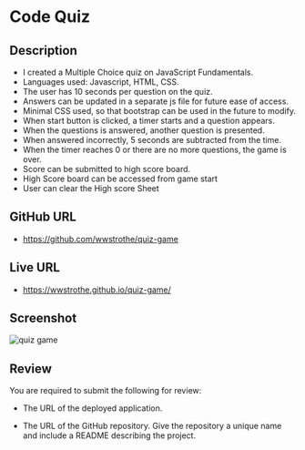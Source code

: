 # Code Quiz

## Description

- I created a Multiple Choice quiz on JavaScript Fundamentals. 
- Languages used: Javascript, HTML, CSS.
- The user has 10 seconds per question on the quiz. 
- Answers can be updated in a separate js file for future ease of access.
- Minimal CSS used, so that bootstrap can be used in the future to modify.
- When start button is clicked, a timer starts and a question appears. 
- When the questions is answered, another question is presented.
- When answered incorrectly, 5 seconds are subtracted from the time.
- When the timer reaches 0 or there are no more questions, the game is over.
- Score can be submitted to high score board.
- High Score board can be accessed from game start
- User can clear the High score Sheet


## GitHub URL

- https://github.com/wwstrothe/quiz-game

## Live URL

- https://wwstrothe.github.io/quiz-game/


## Screenshot
![quiz game](/Assets/password-generator.png)

## Review

You are required to submit the following for review:

* The URL of the deployed application.

* The URL of the GitHub repository. Give the repository a unique name and include a README describing the project.

